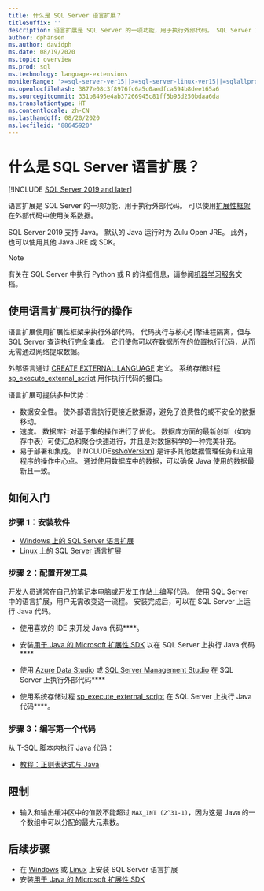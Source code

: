 ```yaml
---
title: 什么是 SQL Server 语言扩展？
titleSuffix: ''
description: 语言扩展是 SQL Server 的一项功能，用于执行外部代码。 SQL Server 2019 支持 Java。 可以使用扩展性框架在外部代码中使用关系数据。
author: dphansen
ms.author: davidph
ms.date: 08/19/2020
ms.topic: overview
ms.prod: sql
ms.technology: language-extensions
monikerRange: '>=sql-server-ver15||>=sql-server-linux-ver15||=sqlallproducts-allversions'
ms.openlocfilehash: 3877e08c3f8976fc6a5c0aedfca594b8dee165a6
ms.sourcegitcommit: 331b8495e4ab37266945c81ff5b93d250bdaa6da
ms.translationtype: HT
ms.contentlocale: zh-CN
ms.lasthandoff: 08/20/2020
ms.locfileid: "88645920"
---
```

# <a name="what-is-sql-server-language-extensions"></a>什么是 SQL Server 语言扩展？
[!INCLUDE [SQL Server 2019 and later](../includes/applies-to-version/sqlserver2019.md)]

语言扩展是 SQL Server 的一项功能，用于执行外部代码。 可以使用[扩展性框架](concepts/extensibility-framework.md)在外部代码中使用关系数据。

SQL Server 2019 支持 Java。 默认的 Java 运行时为 Zulu Open JRE。 此外，也可以使用其他 Java JRE 或 SDK。

> [!NOTE]
> 有关在 SQL Server 中执行 Python 或 R 的详细信息，请参阅[机器学习服务](../machine-learning/sql-server-machine-learning-services.md)文档。

## <a name="what-you-can-do-with-language-extensions"></a>使用语言扩展可执行的操作

语言扩展使用扩展性框架来执行外部代码。 代码执行与核心引擎进程隔离，但与 SQL Server 查询执行完全集成。 它们使你可以在数据所在的位置执行代码，从而无需通过网络提取数据。

外部语言通过 [CREATE EXTERNAL LANGUAGE](https://docs.microsoft.com/sql/t-sql/statements/create-external-language-transact-sql) 定义。 系统存储过程 [sp_execute_external_script](https://docs.microsoft.com/sql/relational-databases/system-stored-procedures/sp-execute-external-script-transact-sql) 用作执行代码的接口。

语言扩展可提供多种优势：

+ 数据安全性。 使外部语言执行更接近数据源，避免了浪费性的或不安全的数据移动。
+ 速度。 数据库针对基于集的操作进行了优化。 数据库方面的最新创新（如内存中表）可使汇总和聚合快速进行，并且是对数据科学的一种完美补充。
+ 易于部署和集成。 [!INCLUDE[ssNoVersion](../includes/ssnoversion-md.md)] 是许多其他数据管理任务和应用程序的操作中心点。 通过使用数据库中的数据，可以确保 Java 使用的数据最新且一致。

## <a name="how-to-get-started"></a>如何入门

### <a name="step-1-install-the-software"></a>步骤 1：安装软件

+ [Windows 上的 SQL Server 语言扩展](install/install-sql-server-language-extensions-on-windows.md)
+ [Linux 上的 SQL Server 语言扩展](../linux/sql-server-linux-setup-language-extensions.md)

### <a name="step-2-configure-a-development-tool"></a>步骤 2：配置开发工具

开发人员通常在自己的笔记本电脑或开发工作站上编写代码。 使用 SQL Server 中的语言扩展，用户无需改变这一流程。 安装完成后，可以在 SQL Server 上运行 Java 代码。

+ 使用喜欢的 IDE 来开发 Java 代码****。

+ 安装[用于 Java 的 Microsoft 扩展性 SDK](how-to/extensibility-sdk-java-sql-server.md) 以在 SQL Server 上执行 Java 代码****

+ 使用 [Azure Data Studio](https://docs.microsoft.com/sql/azure-data-studio/what-is) 或 [SQL Server Management Studio](https://docs.microsoft.com/sql/ssms/sql-server-management-studio-ssms) 在 SQL Server 上执行外部代码****

+ 使用系统存储过程 [sp_execute_external_script](https://docs.microsoft.com/sql/relational-databases/system-stored-procedures/sp-execute-external-script-transact-sql) 在 SQL Server 上执行 Java 代码****。

### <a name="step-3-write-your-first-code"></a>步骤 3：编写第一个代码

从 T-SQL 脚本内执行 Java 代码：

+ [教程：正则表达式与 Java](tutorials/search-for-string-using-regular-expressions-in-java.md)

## <a name="limitations"></a>限制

+ 输入和输出缓冲区中的值数不能超过 `MAX_INT (2^31-1)`，因为这是 Java 的一个数组中可以分配的最大元素数。

## <a name="next-steps"></a>后续步骤

+ 在 [Windows](install/install-sql-server-language-extensions-on-windows.md) 或 [Linux](../linux/sql-server-linux-setup-language-extensions.md) 上安装 SQL Server 语言扩展
+ 安装[用于 Java 的 Microsoft 扩展性 SDK](how-to/extensibility-sdk-java-sql-server.md)
